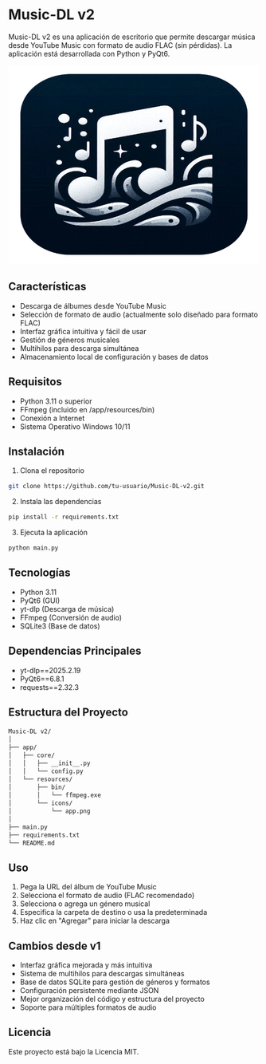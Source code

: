 # Music-DL v2

Music-DL v2 es una aplicación de escritorio que permite descargar música desde YouTube Music con formato de audio FLAC (sin pérdidas). La aplicación está desarrollada con Python y PyQt6.

<img src="app/resources/icons/app.png" alt="Captura de pantalla de Music-DL v2" width="600" height="400">

## Características

- Descarga de álbumes desde YouTube Music
- Selección de formato de audio (actualmente solo diseñado para formato FLAC)
- Interfaz gráfica intuitiva y fácil de usar
- Gestión de géneros musicales
- Multihilos para descarga simultánea
- Almacenamiento local de configuración y bases de datos

## Requisitos

- Python 3.11 o superior
- FFmpeg (incluido en /app/resources/bin)
- Conexión a Internet
- Sistema Operativo Windows 10/11

## Instalación

1. Clona el repositorio
```bash
git clone https://github.com/tu-usuario/Music-DL-v2.git
```

2. Instala las dependencias
```bash
pip install -r requirements.txt
```

3. Ejecuta la aplicación
```bash
python main.py
```

## Tecnologías

- Python 3.11
- PyQt6 (GUI)
- yt-dlp (Descarga de música)
- FFmpeg (Conversión de audio)
- SQLite3 (Base de datos)

## Dependencias Principales

- yt-dlp==2025.2.19
- PyQt6==6.8.1 
- requests==2.32.3

## Estructura del Proyecto

```
Music-DL v2/
│
├── app/
│   ├── core/
│   │   ├── __init__.py
│   │   └── config.py
│   └── resources/
│       ├── bin/
│       │   └── ffmpeg.exe
│       └── icons/
│           └── app.png
│
├── main.py
├── requirements.txt
└── README.md
```

## Uso

1. Pega la URL del álbum de YouTube Music
2. Selecciona el formato de audio (FLAC recomendado)
3. Selecciona o agrega un género musical
4. Especifica la carpeta de destino o usa la predeterminada
5. Haz clic en "Agregar" para iniciar la descarga

## Cambios desde v1

- Interfaz gráfica mejorada y más intuitiva
- Sistema de multihilos para descargas simultáneas
- Base de datos SQLite para gestión de géneros y formatos
- Configuración persistente mediante JSON
- Mejor organización del código y estructura del proyecto
- Soporte para múltiples formatos de audio

## Licencia

Este proyecto está bajo la Licencia MIT.
